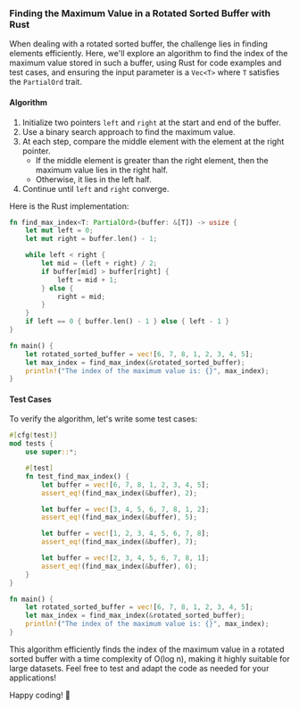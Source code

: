 ### Finding the Maximum Value in a Rotated Sorted Buffer with Rust

When dealing with a rotated sorted buffer, the challenge lies in finding elements efficiently. Here, we'll explore an algorithm to find the index of the maximum value stored in such a buffer, using Rust for code examples and test cases, and ensuring the input parameter is a `Vec<T>` where `T` satisfies the `PartialOrd` trait.

#### Algorithm

1. Initialize two pointers `left` and `right` at the start and end of the buffer.
2. Use a binary search approach to find the maximum value.
3. At each step, compare the middle element with the element at the right pointer.
   - If the middle element is greater than the right element, then the maximum value lies in the right half.
   - Otherwise, it lies in the left half.
4. Continue until `left` and `right` converge.

Here is the Rust implementation:

```rust
fn find_max_index<T: PartialOrd>(buffer: &[T]) -> usize {
    let mut left = 0;
    let mut right = buffer.len() - 1;

    while left < right {
        let mid = (left + right) / 2;
        if buffer[mid] > buffer[right] {
            left = mid + 1;
        } else {
            right = mid;
        }
    }
    if left == 0 { buffer.len() - 1 } else { left - 1 }
}

fn main() {
    let rotated_sorted_buffer = vec![6, 7, 8, 1, 2, 3, 4, 5];
    let max_index = find_max_index(&rotated_sorted_buffer);
    println!("The index of the maximum value is: {}", max_index);
}
```

#### Test Cases

To verify the algorithm, let's write some test cases:

```rust
#[cfg(test)]
mod tests {
    use super::*;

    #[test]
    fn test_find_max_index() {
        let buffer = vec![6, 7, 8, 1, 2, 3, 4, 5];
        assert_eq!(find_max_index(&buffer), 2);

        let buffer = vec![3, 4, 5, 6, 7, 8, 1, 2];
        assert_eq!(find_max_index(&buffer), 5);

        let buffer = vec![1, 2, 3, 4, 5, 6, 7, 8];
        assert_eq!(find_max_index(&buffer), 7);

        let buffer = vec![2, 3, 4, 5, 6, 7, 8, 1];
        assert_eq!(find_max_index(&buffer), 6);
    }
}

fn main() {
    let rotated_sorted_buffer = vec![6, 7, 8, 1, 2, 3, 4, 5];
    let max_index = find_max_index(&rotated_sorted_buffer);
    println!("The index of the maximum value is: {}", max_index);
}
```

This algorithm efficiently finds the index of the maximum value in a rotated sorted buffer with a time complexity of O(log n), making it highly suitable for large datasets. Feel free to test and adapt the code as needed for your applications! 

Happy coding! 🚀
